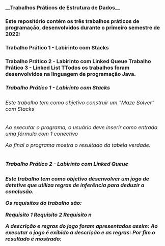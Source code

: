 <h3>__Trabalhos Práticos de Estrutura de Dados__<h3>
<b>
<h4>Este repositório contém os três trabalhos práticos de programação, desenvolvidos durante o primeiro semestre de 2022:<h4>
<b>
<h4>Trabalho Prático 1 - Labirinto com Stacks<h4>
Trabalho Prático 2 - Labirinto com Linked Queue
Trabalho Prático 3 - Linked List
TTodos os trabalhos foram desenvolvidos na linguagem de programação Java.

<h5>Trabalho Prático 1 - Labirinto com Stacks<h5>
<h6>Este trabalho tem como objetivo construir um "Maze Solver" com Stacks<h6>


Ao executar o programa, o usuário deve inserir como entrada uma fórmula com 1 conectivo





Ao final o programa mostra o resultado da tabela verdade.

<h5>Trabalho Prático 2 - Labirinto com Linked Queue<h5>
Este trabalho tem como objetivo desenvolver um jogo de detetive que utiliza regras de inferência para deduzir a conclusão.


Os requisitos do trabalho são:

Requisito 1
Requisito 2
Requisito n

A descrição e regras do jogo foram apresentados assim: 
Ao executar o jogo é exibido a descrição e as regras: 
Por fim o resultado é mostrado: 

